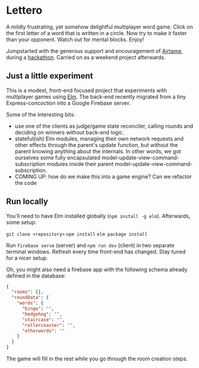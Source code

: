 # Lettero

A mildly frustrating, yet somehow delightful multiplayer word game. Click on the first letter of a word that is written in a circle. Now try to make it faster than your opponent. Watch out for mental blocks. Enjoy!

Jumpstarted with the generous support and encouragement of [Airtame](https://airtame.com), during a [hackathon](http://blog.airtame.com/hackairthon-2/#wordsnakeamultiplayerwordgame). Carried on as a weekend project afterwards.

## Just a little experiment

This is a modest, front-end focused project that experiments with multiplayer games using [Elm](http://elm-lang.org/). The back-end recently migrated from a tiny Express-concoction into a Google Firebase server.

Some of the interesting bits:

* use one of the clients as judge/game state reconciler, calling rounds and deciding on winners without back-end logic.
* stateful(ish) Elm modules, managing their own network requests and other effects through the parent's update function, but without the parent knowing anything about the internals. In other words, we got ourselves some fully encapsulated model-update-view-command-subscription modules inside their parent model-update-view-command-subscription.
* COMING UP: how do we make this into a game engine? Can we refactor the code

## Run locally

You'll need to have Elm installed globally (`npm install -g elm`). Afterwards, some setup:

`git clone <repository>`
`npm install`
`elm package install`

Run `firebase serve` (server) and `npm run dev` (client) in two separate terminal windows. Refresh every time front-end has changed. Stay tuned for a nicer setup.

Oh, you might also need a firebase app with the following schema already defined in the database:

```json
{
  "rooms": {},
  "roundData": {
    "words": {
      "binge": "",
      "hedgehog": "",
      "staircase": "",
      "rollercoaster": "",
      "otherwords": ""
    }
  }
}
```

The game will fill in the rest while you go through the room creation steps.
